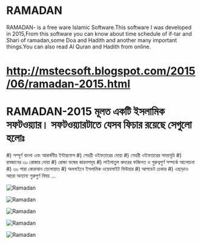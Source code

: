 # RAMADAN


RAMADAN- is a free ware Islamic Software.This software I was developed in 2015,From this software you can know about time schedule of if-tar and Shari of ramadan,some Doa and Hadith and another many important things.You can also read Al Quran and Hadith from online.

# http://mstecsoft.blogspot.com/2015/06/ramadan-2015.html

# RAMADAN-2015 মূলত একটি ইসলামিক সফটওয়্যার। সফটওয়্যারটাতে যেসব ফিচার রয়েছে সেগুলো হলোঃ
#) সম্পূর্ণ বাংলা এবং আকর্ষনীয় ইন্টারফেস
#) সেহরী ওইফতারের দোয়া
#) সেহরী ওইফতারের সময়সূচি
#) রমজানের ৩০ রোজার দোয়া
#) রোজা ভঙ্গের কারনসমূহ
#) লাইলাতুল কদরের ফজিলত ও গুরুত্বপুর্ণ সম্পর্কে আলোচনা
#) ৩০ পারা কোরআন তেলোয়াত
#) অনলাইনে ইসলামিক ওয়েবসাইট ভিউয়ার
#) আপডেট চেকার
#) এছাড়াও আরো অন্যান্য গুরুপুর্ণ বিষয় ...



![Ramadan](http://www.techtunes.com.bd/tDrive/tuner/al-maruf-2/366427/Screenshot_1.jpg)

![Ramadan](http://www.techtunes.com.bd/tDrive/tuner/al-maruf-2/366427/Screenshot_2.jpg)

![Ramadan](http://www.techtunes.com.bd/tDrive/tuner/al-maruf-2/366427/Screenshot_11.jpg)

![Ramadan](http://www.techtunes.com.bd/tDrive/tuner/al-maruf-2/366427/Screenshot_3.jpg)

![Ramadan](http://www.techtunes.com.bd/tDrive/tuner/al-maruf-2/366427/Screenshot_6.jpg)

